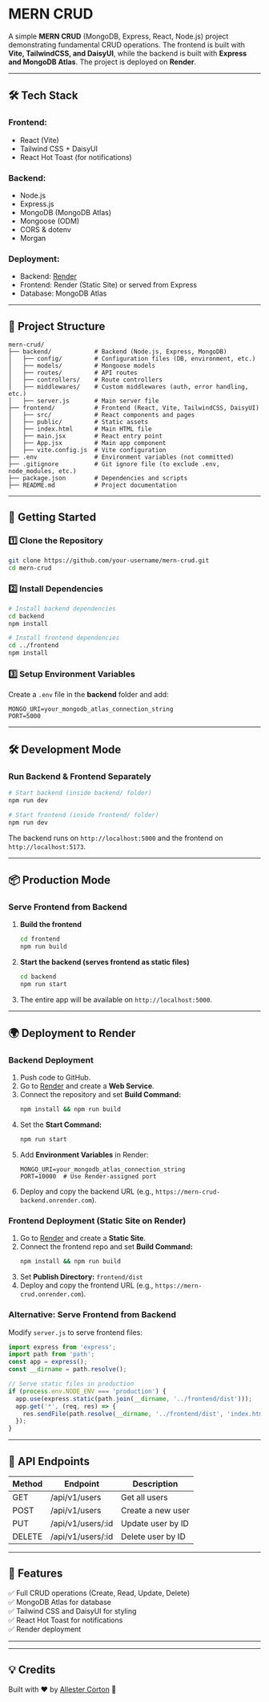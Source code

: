 # MERN CRUD

A simple **MERN CRUD** (MongoDB, Express, React, Node.js) project demonstrating fundamental CRUD operations. The frontend is built with **Vite, TailwindCSS, and DaisyUI**, while the backend is built with **Express and MongoDB Atlas**. The project is deployed on **Render**.

---

## 🛠 Tech Stack

### **Frontend:**

- React (Vite)
- Tailwind CSS + DaisyUI
- React Hot Toast (for notifications)

### **Backend:**

- Node.js
- Express.js
- MongoDB (MongoDB Atlas)
- Mongoose (ODM)
- CORS & dotenv
- Morgan

### **Deployment:**

- Backend: [Render](https://render.com/)
- Frontend: Render (Static Site) or served from Express
- Database: MongoDB Atlas

---

## 📂 Project Structure

```plaintext
mern-crud/
├── backend/            # Backend (Node.js, Express, MongoDB)
│   ├── config/         # Configuration files (DB, environment, etc.)
│   ├── models/         # Mongoose models
│   ├── routes/         # API routes
│   ├── controllers/    # Route controllers
│   ├── middlewares/    # Custom middlewares (auth, error handling, etc.)
│   ├── server.js       # Main server file
├── frontend/           # Frontend (React, Vite, TailwindCSS, DaisyUI)
│   ├── src/            # React components and pages
│   ├── public/         # Static assets
│   ├── index.html      # Main HTML file
│   ├── main.jsx        # React entry point
│   ├── App.jsx         # Main app component
│   ├── vite.config.js  # Vite configuration
├── .env                # Environment variables (not committed)
├── .gitignore          # Git ignore file (to exclude .env, node_modules, etc.)
├── package.json        # Dependencies and scripts
├── README.md           # Project documentation
```

---

## 🚀 Getting Started

### 1️⃣ **Clone the Repository**

```bash
git clone https://github.com/your-username/mern-crud.git
cd mern-crud
```

### 2️⃣ **Install Dependencies**

```bash
# Install backend dependencies
cd backend
npm install

# Install frontend dependencies
cd ../frontend
npm install
```

### 3️⃣ **Setup Environment Variables**

Create a `.env` file in the **backend** folder and add:

```env
MONGO_URI=your_mongodb_atlas_connection_string
PORT=5000
```

---

## 🛠 Development Mode

### **Run Backend & Frontend Separately**

```bash
# Start backend (inside backend/ folder)
npm run dev

# Start frontend (inside frontend/ folder)
npm run dev
```

The backend runs on `http://localhost:5000` and the frontend on `http://localhost:5173`.

---

## 📦 Production Mode

### **Serve Frontend from Backend**

1. **Build the frontend**
   ```bash
   cd frontend
   npm run build
   ```
2. **Start the backend (serves frontend as static files)**
   ```bash
   cd backend
   npm run start
   ```
3. The entire app will be available on `http://localhost:5000`.

---

## 🌍 Deployment to Render

### **Backend Deployment**

1. Push code to GitHub.
2. Go to [Render](https://dashboard.render.com/) and create a **Web Service**.
3. Connect the repository and set **Build Command:**
   ```bash
   npm install && npm run build
   ```
4. Set the **Start Command:**
   ```bash
   npm run start
   ```
5. Add **Environment Variables** in Render:
   ```plaintext
   MONGO_URI=your_mongodb_atlas_connection_string
   PORT=10000  # Use Render-assigned port
   ```
6. Deploy and copy the backend URL (e.g., `https://mern-crud-backend.onrender.com`).

### **Frontend Deployment (Static Site on Render)**

1. Go to [Render](https://dashboard.render.com/) and create a **Static Site**.
2. Connect the frontend repo and set **Build Command:**
   ```bash
   npm install && npm run build
   ```
3. Set **Publish Directory:** `frontend/dist`
4. Deploy and copy the frontend URL (e.g., `https://mern-crud.onrender.com`).

### **Alternative: Serve Frontend from Backend**

Modify `server.js` to serve frontend files:

```js
import express from 'express';
import path from 'path';
const app = express();
const __dirname = path.resolve();

// Serve static files in production
if (process.env.NODE_ENV === 'production') {
  app.use(express.static(path.join(__dirname, '../frontend/dist')));
  app.get('*', (req, res) => {
    res.sendFile(path.resolve(__dirname, '../frontend/dist', 'index.html'));
  });
}
```

---

## 📜 API Endpoints

| Method | Endpoint          | Description       |
| ------ | ----------------- | ----------------- |
| GET    | /api/v1/users     | Get all users     |
| POST   | /api/v1/users     | Create a new user |
| PUT    | /api/v1/users/:id | Update user by ID |
| DELETE | /api/v1/users/:id | Delete user by ID |

---

## 📌 Features

✅ Full CRUD operations (Create, Read, Update, Delete)  
✅ MongoDB Atlas for database  
✅ Tailwind CSS and DaisyUI for styling  
✅ React Hot Toast for notifications  
✅ Render deployment

---

---

## 💡 Credits

Built with ❤️ by [Allester Corton](https://github.com/allestercorton) 🚀
